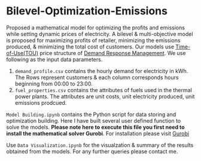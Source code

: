 # Bilevel-Optimization-Emissions
Proposed a mathematical model for optimizing the profits and emissions while setting dynamic prices of electricity. A bilevel & multi-objective model is proposed for maximizing profits of retailer, minimizing the emissions produced, & minimizing the total cost of customers. Our models use [Time-of-Use(TOU)](https://news.energysage.com/understanding-time-of-use-rates/) price structure of [Demand Response Management](https://www.energy.gov/oe/activities/technology-development/grid-modernization-and-smart-grid/demand-response). We use following as the input data parameters.
1. `demand_profile.csv` contains the hourly demand for electricity in kWh. The Rows represent customers & each column corresponds hours beginning from 00:00 to 23:00.
2. `fuel_properties.csv` contains the attributes of fuels used in the thermal power plants. The attributes are unit costs, unit electricity produced, unit emissions prodcued.


`Model Building.ipynb` contains the Python script for data storing and optimization building. Here I have built several user defined function to solve the models. __Please note here to execute this file you first need to install the mathematical solver Gurobi__. For installation please visit [Gurobi](https://www.gurobi.com/)

Use `Data Visualization.ipynb` for the visualzation & summary of the results obtained from the models. For any further queries please contact me.
